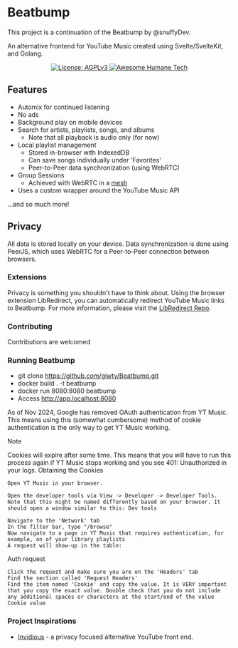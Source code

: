
# Beatbump

This project is a continuation of the Beatbump by @snuffyDev.

An alternative frontend for YouTube Music created using Svelte/SvelteKit, and Golang.

<p align="center">
	  <a href="https://www.gnu.org/licenses/agpl-3.0.en.html">
    <img alt="License: AGPLv3" src="https://shields.io/badge/License-AGPL%20v3-blue.svg">
  </a>
  <a href="https://github.com/humanetech-community/awesome-humane-tech">
    <img alt="Awesome Humane Tech" src="https://raw.githubusercontent.com/humanetech-community/awesome-humane-tech/main/humane-tech-badge.svg?sanitize=true">
  </a>
</p>

## Features

- Automix for continued listening
- No ads
- Background play on mobile devices
- Search for artists, playlists, songs, and albums
  - Note that all playback is audio only (for now)
- Local playlist management
  - Stored in-browser with IndexedDB
  - Can save songs individually under 'Favorites'
  - Peer-to-Peer data synchronization (using WebRTC)
- Group Sessions
  - Achieved with WebRTC in a [mesh](https://en.wikipedia.org/wiki/Mesh_networking)
- Uses a custom wrapper around the YouTube Music API

...and so much more!


## Privacy

All data is stored locally on your device. Data synchronization is done using PeerJS, which uses WebRTC for a
Peer-to-Peer connection between browsers.

### Extensions

Privacy is something you shouldn't have to think about. Using the browser extension LibRedirect, you can automatically
redirect YouTube Music links to Beatbump. For more information, please visit the
[LibRedirect Repo](https://github.com/libredirect/libredirect).

### Contributing

Contributions are welcomed

### Running Beatbump

- git clone https://github.com/giwty/Beatbump.git
- docker build . -t beatbump
- docker run 8080:8080 beatbump
- Access http://app.localhost:8080  

As of Nov 2024, Google has removed OAuth authentication from YT Music. This means using this (somewhat cumbersome) method of cookie authentication is the only way to get YT Music working.

Note

Cookies will expire after some time. This means that you will have to run this process again if YT Music stops working and you see 401: Unauthorized in your logs.
Obtaining the Cookies

    Open YT Music in your browser.

    Open the developer tools via View -> Developer -> Developer Tools. Note that this might be named differently based on your browser. It should open a window similar to this: Dev tools

    Navigate to the 'Network' tab
    In the filter bar, type "/browse"
    Now navigate to a page in YT Music that requires authentication, for example, on of your library playlists
    A request will show-up in the table:

Auth request

    Click the request and make sure you are on the 'Headers' tab
    Find the section called 'Request Headers'
    Find the item named 'Cookie' and copy the value. It is VERY important that you copy the exact value. Double check that you do not include any additional spaces or characters at the start/end of the value Cookie value




### Project Inspirations

- [Invidious](https://github.com/iv-org/invidious) - a privacy focused alternative YouTube front end.
